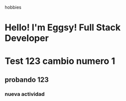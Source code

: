  hobbies
# Hello! I'm Eggsy! Full Stack Developer
# Test 123 cambio numero 1 
## probando 123 
### nueva actividad















 



